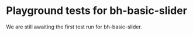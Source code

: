 # Playground tests for bh-basic-slider
We are still awaiting the first test run for bh-basic-slider.
